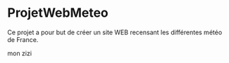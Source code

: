 # ProjetWebMeteo
 Ce projet a pour but de créer un site WEB recensant les différentes météo de France.

mon zizi 